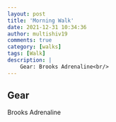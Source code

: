 ```yaml
---
layout: post
title: 'Morning Walk'
date: 2021-12-31 10:34:36
author: multishiv19
comments: true
category: [walks]
tags: [Walk]
description: |
    Gear: Brooks Adrenaline<br/>
---
```


## Gear
Brooks Adrenaline



<div width='100%' class='strava-embed-placeholder' data-embed-type='activity' data-embed-id='6448684894'></div>
<script src='https://strava-embeds.com/embed.js'></script>
